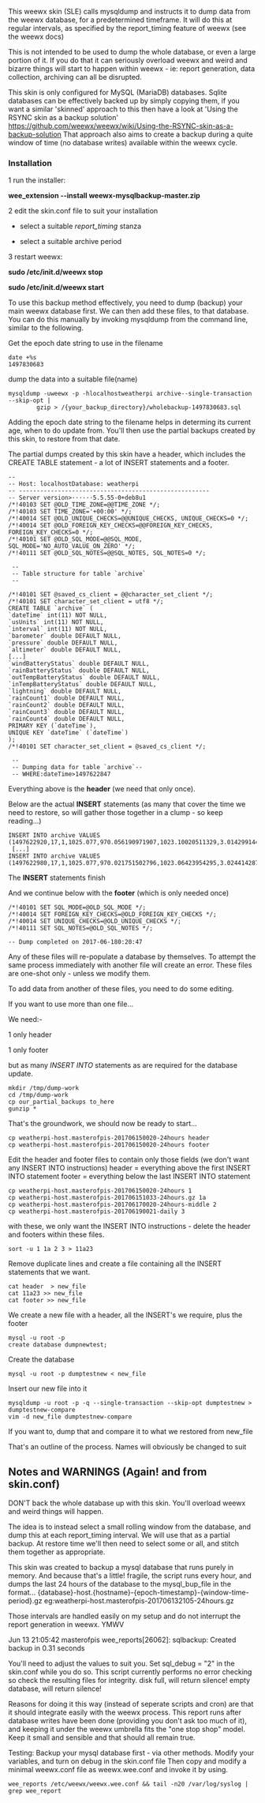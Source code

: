 

This weewx skin (SLE) calls mysqldump and instructs it to dump data from the weewx database, for a predetermined timeframe.
It will do this at regular intervals, as specified by the report_timing feature of weewx (see the weewx docs)

This is not intended to be used to dump the whole database, or even a large portion of it. If you do that it can seriously overload weewx and weird and bizarre things will start to happen within weewx - ie: report generation, data collection, archiving can all be disrupted.

This skin is only configured for MySQL (MariaDB) databases.
Sqlite databases can be effectively backed up by simply copying them, if you want a similar 'skinned' approach to this then have a look at 'Using the RSYNC skin as a backup solution' https://github.com/weewx/weewx/wiki/Using-the-RSYNC-skin-as-a-backup-solution That approach also aims to create a backup during a quite window of time (no database writes) available within the weewx cycle.

### Installation

1 run the installer:

**wee_extension --install weewx-mysqlbackup-master.zip**

2 edit the skin.conf file to suit your installation

   * select a suitable *report_timing* stanza
 
   * select a suitable archive period

3 restart weewx:

**sudo /etc/init.d/weewx stop**

**sudo /etc/init.d/weewx start**


To use this backup method effectively, you need to dump (backup) your main weewx database first. We can then add these files, to that database.
You can do this manually by invoking mysqldump from the command line, similar to the following.

Get the epoch date string to use in the filename

    date +%s   
    1497830683

dump the data into a suitable file(name)

    mysqldump -uweewx -p -hlocalhostweatherpi archive--single-transaction --skip-opt | 
            gzip > /{your_backup_directory}/wholebackup-1497830683.sql

Adding the epoch date string to the filename helps in determing its current age, when to do update from. You'll then use the partial backups created by this skin, to restore from that date.

The partial dumps created by this skin have a header, which includes the CREATE TABLE statement - a lot of INSERT statements and a footer.

```-- MySQL dump 10.13Distrib 5.5.55, for debian-linux-gnu (i686) 
-- 
-- Host: localhostDatabase: weatherpi
-- ------------------------------------------------------
-- Server version>······5.5.55-0+deb8u1
/*!40103 SET @OLD_TIME_ZONE=@@TIME_ZONE */;
/*!40103 SET TIME_ZONE='+00:00' */;
/*!40014 SET @OLD_UNIQUE_CHECKS=@@UNIQUE_CHECKS, UNIQUE_CHECKS=0 */; 
/*!40014 SET @OLD_FOREIGN_KEY_CHECKS=@@FOREIGN_KEY_CHECKS, FOREIGN_KEY_CHECKS=0 */;
/*!40101 SET @OLD_SQL_MODE=@@SQL_MODE, SQL_MODE='NO_AUTO_VALUE_ON_ZERO' */;
/*!40111 SET @OLD_SQL_NOTES=@@SQL_NOTES, SQL_NOTES=0 */; 
 
 -- 
 -- Table structure for table `archive` 
 -- 

/*!40101 SET @saved_cs_client = @@character_set_client */; 
/*!40101 SET character_set_client = utf8 */; 
CREATE TABLE `archive` ( 
`dateTime` int(11) NOT NULL, 
`usUnits` int(11) NOT NULL,
`interval` int(11) NOT NULL, 
`barometer` double DEFAULT NULL, 
`pressure` double DEFAULT NULL,
`altimeter` double DEFAULT NULL, 
[...]
`windBatteryStatus` double DEFAULT NULL, 
`rainBatteryStatus` double DEFAULT NULL, 
`outTempBatteryStatus` double DEFAULT NULL,
`inTempBatteryStatus` double DEFAULT NULL, 
`lightning` double DEFAULT NULL, 
`rainCount1` double DEFAULT NULL,
`rainCount2` double DEFAULT NULL,
`rainCount3` double DEFAULT NULL,
`rainCount4` double DEFAULT NULL,
PRIMARY KEY (`dateTime`),
UNIQUE KEY `dateTime` (`dateTime`) 
); 
/*!40101 SET character_set_client = @saved_cs_client */; 
 
 -- 
 -- Dumping data for table `archive`-- 
 -- WHERE:dateTime>1497622847
 ```
 
 Everything above is the **header** (we need that only once).
 
 Below are the actual **INSERT** statements (as many that cover the time we need to restore, so will gather those together in a clump - so keep reading...)

```INSERT INTO archive VALUES (1497622860,17,1,1025.077,970.031046132267,1023.07394604233,2.86341264282514,21.351575,4.703125,36.0077,100,0.937546883483462,78.16020796314,1.05551635888867,78.5858585858586,0,0,4.703125,4.703125,4.703125,0.000408665001435199,1,NULL,NULL,NULL,NULL,NULL,NULL,NULL,NULL,NULL,NULL,NULL,NULL,NULL,NULL,NULL,NULL,NULL,NULL,NULL,NULL,NULL,0,0,NULL,NULL,NULL,NULL,4.95,4.95,4.95,4.93,NULL,20227104,NULL,404,556);
INSERT INTO archive VALUES (1497622920,17,1,1025.077,970.056190971907,1023.10020511329,3.01429914403898,21.320325,4.734375,36.0083,100,0.775430162444809,77.9557099825767,0.931337963725294,77.7777777777778,0,0,4.734375,4.734375,4.734375,0.000409593627050564,17.220975,NULL,NULL,NULL,NULL,NULL,NULL,NULL,NULL,NULL,NULL,NULL,NULL,NULL,NULL,NULL,NULL,NULL,NULL,NULL,NULL,NULL,0,0,NULL,NULL,NULL,NULL,4.9525,4.95,4.95,4.93,NULL,20227104,NULL,404,556);
 [...]
INSERT INTO archive VALUES (1497622980,17,1,1025.077,970.021751502796,1023.06423954295,3.02441428710914,21.3047,4.625,36.005275,100,0.574028000130207,78.0280725907076,0.711203535935679,78.5858585858586,0,0,4.625,4.625,4.625,0.000410737550744648,1,NULL,NULL,NULL,NULL,NULL,NULL,NULL,NULL,NULL,NULL,NULL,NULL,NULL,NULL,NULL,NULL,NULL,NULL,NULL,NULL,NULL,0,0,NULL,NULL,NULL,NULL,4.95,4.95,4.95,4.93,NULL,20227104,NULL,404,556);
```

The **INSERT** statements finish

And we continue below with the **footer** (which is only needed once)

```/*!40103 SET TIME_ZONE=@OLD_TIME_ZONE */;
/*!40101 SET SQL_MODE=@OLD_SQL_MODE */;
/*!40014 SET FOREIGN_KEY_CHECKS=@OLD_FOREIGN_KEY_CHECKS */;
/*!40014 SET UNIQUE_CHECKS=@OLD_UNIQUE_CHECKS */;
/*!40111 SET SQL_NOTES=@OLD_SQL_NOTES */; 

-- Dump completed on 2017-06-180:20:47
``` 

Any of these files will re-populate a database by themselves.
To attempt the same process immediately with another file will create an error.
These files are one-shot only - unless we modify them.

To add data from another of these files, you need to do some editing.

If you want to use more than one file...

We need:-

1 only header

1 only footer

but as many *INSERT INTO* statements as are required for the database update.


    mkdir /tmp/dump-work
    cd /tmp/dump-work
    cp our_partial_backups to_here
    gunzip *

That's the groundwork, we should now be ready to start...

    cp weatherpi-host.masterofpis-201706150020-24hours header
    cp weatherpi-host.masterofpis-201706150020-24hours footer

Edit the header and footer files to contain only those fields (we don't want any INSERT INTO instructions)
header = everything above the first INSERT INTO statement
footer = everything below the last INSERT INTO statement


    cp weatherpi-host.masterofpis-201706150020-24hours 1
    cp weatherpi-host.masterofpis-201706151033-24hours.gz 1a
    cp weatherpi-host.masterofpis-201706170020-24hours-middle 2
    cp weatherpi-host.masterofpis-201706190021-daily 3

with these, we only want the INSERT INTO instructions - delete the header and footers within these files.

    sort -u 1 1a 2 3 > 11a23

Remove duplicate lines and create a file containing all the INSERT statements that we want.

    cat header  > new_file
    cat 11a23 >> new_file
    cat footer >> new_file

We create a new file with a header, all the INSERT's we require, plus the footer

    mysql -u root -p
    create database dumpnewtest;

Create the database

    mysql -u root -p dumptestnew < new_file

Insert our new file into it

    mysqldump -u root -p -q --single-transaction --skip-opt dumptestnew > dumptestnew-compare
    vim -d new_file dumptestnew-compare

If you want to, dump that and compare it to what we restored from new_file


That's an outline of the process. Names will obviously be changed to suit


## Notes and WARNINGS (Again! and from skin.conf)

DON'T back the whole database up with this skin. You'll overload weewx and weird
things will happen.

The idea is to instead select a small rolling window from the database, and dump
this at each report_timing interval. We will use that as a partial backup.
At restore time we'll then need to select some or all, and stitch them together as
appropriate.

This skin was created to backup a mysql database that runs purely in memory.
And because that's a little! fragile, the script runs every hour, and dumps the last
24 hours of the database to the mysql_bup_file in the format... 
{database}-host.{hostname}-{epoch-timestamp}-{window-time-period}.gz 
 eg:weatherpi-host.masterofpis-201706132105-24hours.gz 

 Those intervals are handled easily on my setup and do not interrupt the report
generation in weewx. YMWV 
 
Jun 13 21:05:42 masterofpis wee_reports[26062]: sqlbackup: Created backup in 0.31 seconds

You'll need to adjust the values to suit you. Set sql_debug = "2" in the skin.conf
while you do so.
This script currently performs no error checking so check the resulting files for 
integrity.
disk full, will return silence!
empty database, will return silence!

Reasons for doing it this way (instead of seperate scripts and cron) are that it
should integrate easily with the weewx process. This report runs after database
writes have been done (providing you don't ask too much of it), and keeping it
under the weewx umbrella fits the "one stop shop" model.
Keep it small and sensible and that should all remain true.

Testing: Backup your mysql database first - via other methods.
Modify your variables, and turn on debug in the skin.conf file
Then copy and modify a minimal weewx.conf file as weewx.wee.conf and invoke it by using.

    wee_reports /etc/weewx/weewx.wee.conf && tail -n20 /var/log/syslog | grep wee_report
